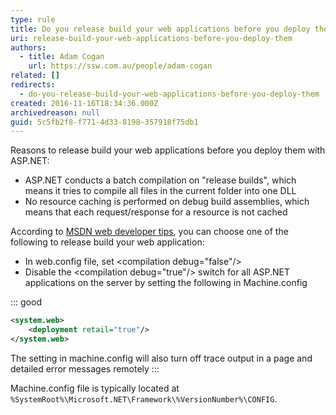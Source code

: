 ```yaml
---
type: rule
title: Do you release build your web applications before you deploy them?
uri: release-build-your-web-applications-before-you-deploy-them
authors:
  - title: Adam Cogan
    url: https://ssw.com.au/people/adam-cogan
related: []
redirects:
  - do-you-release-build-your-web-applications-before-you-deploy-them
created: 2016-11-16T18:34:36.000Z
archivedreason: null
guid: 5c5fb2f8-f771-4d33-8198-357918f75db1
---
```


Reasons to release build your web applications before you deploy them with ASP.NET:

* ASP.NET conducts a batch compilation on "release builds", which means it tries to compile all files in the current folder into one DLL
* No resource caching is performed on debug build assemblies, which means that each request/response for a resource is not cached

According to [MSDN web developer tips](https://blogs.msdn.microsoft.com/), you can choose one of the following to release build your web application:

* In web.config file, set &lt;compilation debug="false"/&gt;
* Disable the &lt;compilation debug="true"/&gt; switch for all ASP.NET applications on the server by setting the following in Machine.config

<!--endintro-->

::: good
```xml
<system.web> 
    <deployment retail="true"/> 
</system.web>
```

The setting in machine.config will also turn off trace output in a page and detailed error messages remotely
:::

Machine.config file is typically located at `%SystemRoot%\Microsoft.NET\Framework\%VersionNumber%\CONFIG`.
